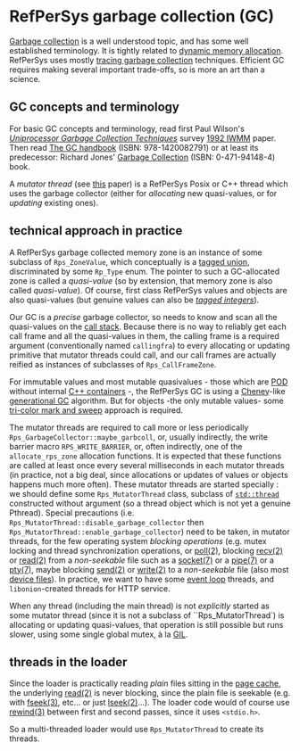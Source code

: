 # RefPerSys garbage collection (GC)

[Garbage
collection](https://en.wikipedia.org/wiki/Garbage_collection_(computer_science))
is a well understood topic, and has some well established
terminology. It is tightly related to [dynamic memory
allocation](https://en.wikipedia.org/wiki/Memory_management#ALLOCATION). RefPerSys
uses mostly [tracing garbage
collection](https://en.wikipedia.org/wiki/Tracing_garbage_collection)
techniques. Efficient GC requires making several important trade-offs,
so is more an art than a science.


## GC concepts and terminology

For basic GC concepts and terminology, read first Paul Wilson's
[*Uniprocessor Garbage Collection
Techniques*](https://www.cs.rice.edu/~javaplt/311/Readings/wilson92uniprocessor.pdf)
survey [1992
IWMM](https://link.springer.com/chapter/10.1007/BFb0017182) paper. Then read [The GC handbook](http://gchandbook.org/) (ISBN: 978-1420082791) or at least its predecessor: Richard Jones' [Garbage Collection](https://www.cs.kent.ac.uk/people/staff/rej/gcbook/) (ISBN: 0-471-94148-4) book.


A *mutator thread* (see
[this](https://www.researchgate.net/profile/Thierry_Le_Sergent/publication/221032842_Incremental_Multi-threaded_Garbage_Collection_on_Virtual_Shared_Memory_Architectures)
paper) is a RefPerSys Posix or C++ thread which uses the garbage
collector (either for *allocating* new quasi-values, or for *updating*
existing ones). 

## technical approach in practice

A RefPerSys garbage collected memory zone is an instance of some
subclass of `Rps_ZoneValue`, which conceptually is a [tagged
union](https://en.wikipedia.org/wiki/Tagged_union), discriminated by
some `Rp_Type` enum. The pointer to such a GC-allocated zone is called
a *quasi-value* (so by extension, that memory zone is also called
*quasi-value*). Of course, first class RefPerSys values and objects
are also quasi-values (but genuine values can also be [*tagged
integers*](https://en.wikipedia.org/wiki/Tagged_pointer)).

Our GC is a *precise* garbage collector, so needs to
know and scan all the quasi-values on the [call
stack](https://en.wikipedia.org/wiki/Call_stack). Because there is no
way to reliably get each call frame and all the quasi-values in them,
the calling frame is a required argument (conventionally named
`callingfra`) to every allocating or updating primitive that mutator
threads could call, and our call frames are actually reified as
instances of subclasses of `Rps_CallFrameZone`.

For immutable values and most mutable quasivalues - those which are
[POD](https://en.wikipedia.org/wiki/Passive_data_structure) without
internal [C++ containers](https://en.cppreference.com/w/cpp/container)
-, the RefPerSys GC is using a
[Cheney](https://en.wikipedia.org/wiki/Cheney%27s_algorithm)-like
[generational
GC](https://en.wikipedia.org/wiki/Tracing_garbage_collection#Generational_GC_(ephemeral_GC))
algorithm. But for objects -the only mutable values- some [tri-color
mark and
sweep](https://en.wikipedia.org/wiki/Tracing_garbage_collection)
approach is required.

The mutator threads are required to call more or less periodically
`Rps_GarbageCollector::maybe_garbcoll`, or, usually indirectly, the
write barrier macro `RPS_WRITE_BARRIER`, or, often indirectly, one of
the `allocate_rps_zone` allocation functions. It is expected that
these functions are called at least once every several milliseconds in
each mutator threads (in practice, not a big deal, since allocations
or updates of values or objects happens much more often). These
mutator threads are started specially : we should define some
`Rps_MutatorThread` class, subclass of
[`std::thread`](https://en.cppreference.com/w/cpp/thread/thread/thread)
constructed without argument (so a thread object which is not yet a
genuine Pthread). Special precautions
(i.e. `Rps_MutatorThread::disable_garbage_collector` then
`Rps_MutatorThread::enable_garbage_collector`) need to be taken, in
mutator threads, for the few operating system *blocking operations*
(e.g. mutex locking and thread synchronization operations, or
[poll(2)](http://man7.org/linux/man-pages/man2/poll.2.html), blocking
[recv(2)](http://man7.org/linux/man-pages/man2/recv.2.html) or
[read(2)](http://man7.org/linux/man-pages/man2/read.2.html) from a
*non-seekable* file such as a
[socket(7)](http://man7.org/linux/man-pages/man7/socket.7.html) or a
[pipe(7)](http://man7.org/linux/man-pages/man7/pipe.7.html) or a
[pty(7)](http://man7.org/linux/man-pages/man7/pty.7.html), maybe
blocking [send(2)](http://man7.org/linux/man-pages/man2/send.2.html)
or [write(2)](http://man7.org/linux/man-pages/man2/write.2.html) to a
*non-seekable* file (also most [device
files](https://en.wikipedia.org/wiki/Device_file#Character_devices)). In
practice, we want to have some [event
loop](https://en.wikipedia.org/wiki/Event_loop) threads, and
`libonion`-created threads for HTTP service.

When any thread (including the main thread) is not *explicitly*
started as some mutator thread (since it is not a subclass of
``Rps_MutatorThread`) is allocating or updating quasi-values, that
operation is still possible but runs slower, using some single global
mutex, à la
[GIL](https://en.wikipedia.org/wiki/Global_interpreter_lock).


## threads in the loader

Since the loader is practically reading *plain* files sitting in the
[page cache](https://en.wikipedia.org/wiki/Page_cache), the underlying
[read(2)](http://man7.org/linux/man-pages/man2/read.2.html) is never
blocking, since the plain file is seekable (e.g. with [fseek(3)](
https://en.cppreference.com/w/c/io/fseek), etc... or just
[lseek(2)](http://man7.org/linux/man-pages/man2/lseek.2.html)...). The
loader code would of course use
[rewind(3)](http://man7.org/linux/man-pages/man3/rewind.3.html)
between first and second passes, since it uses `<stdio.h>`.

So a multi-threaded loader would use `Rps_MutatorThread` to create its
threads.
